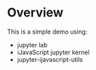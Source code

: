 # Overview

This is a simple demo using:

* jupyter lab
* iJavaScript jupyter kernel
* jupyter-ijavascript-utils

